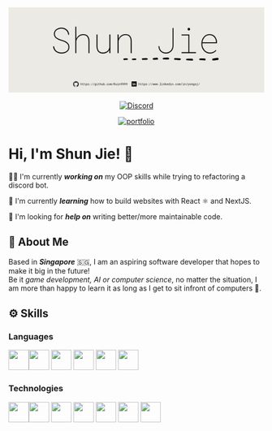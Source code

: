 ![Logo](assets/banner.png)

<div align="center">

[![Discord](https://img.shields.io/discord/232873555031752704?label=Discord&logo=discord&style=for-the-badge)](https://discord.gg/Gyhn4P6)

[![portfolio](https://img.shields.io/badge/my_portfolio-000?style=for-the-badge&logo=ko-fi&logoColor=white)](https://Ruin9999.github.io)

</div>

# Hi, I'm Shun Jie! 👋

👩‍💻 I'm currently ***working on*** my OOP skills while trying to refactoring a discord bot.  

🧠 I'm currently ***learning*** how to build websites with React ⚛ and NextJS.  

🤔 I'm looking for ***help on*** writing better/more maintainable code.

## 🚀 About Me
Based in ***Singapore*** 🇸🇬, I am an aspiring software developer that hopes to make it big in the future!  
Be it *game development, AI or computer science*, no matter the situation, I am more than happy to
learn it as long as I get to sit infront of computers 💖.

## ⚙️ Skills

### Languages
<img src="https://cdn.jsdelivr.net/gh/devicons/devicon/icons/html5/html5-original.svg" width="40px" height="40px" /><img src="https://cdn.jsdelivr.net/gh/devicons/devicon/icons/css3/css3-original.svg" width="40px" height="40px" />
<img src="https://cdn.jsdelivr.net/gh/devicons/devicon/icons/javascript/javascript-plain.svg" width="40px" height="40px" />
<img src="https://cdn.jsdelivr.net/gh/devicons/devicon/icons/typescript/typescript-original.svg" width="40px" height="40px" />
<img src="https://cdn.jsdelivr.net/gh/devicons/devicon/icons/csharp/csharp-original.svg" width="40px" height="40px" />
<img src="https://cdn.jsdelivr.net/gh/devicons/devicon/icons/php/php-plain.svg" width="40px" height="40px" />

### Technologies
<img src="https://cdn.jsdelivr.net/gh/devicons/devicon/icons/nodejs/nodejs-plain-wordmark.svg" width="40px" height="40px" /><img src="https://cdn.jsdelivr.net/gh/devicons/devicon/icons/react/react-original.svg" width="40px" height="40px" />
<img src="https://cdn.jsdelivr.net/gh/devicons/devicon/icons/electron/electron-original.svg" width="40px" height="40px" />
<img src="https://cdn.jsdelivr.net/gh/devicons/devicon/icons/mysql/mysql-original-wordmark.svg" width="40px" height="40px" />
<img src="https://cdn.jsdelivr.net/gh/devicons/devicon/icons/redis/redis-original-wordmark.svg" width="40px" height="40px" />
<img src="https://cdn.jsdelivr.net/gh/devicons/devicon/icons/git/git-original.svg" width="40px" height="40px" />
<img src="https://cdn.jsdelivr.net/gh/devicons/devicon/icons/docker/docker-original.svg" width="40px" height="40px" />
